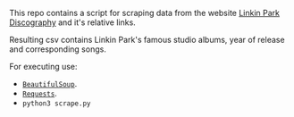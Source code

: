 This repo contains a script for scraping data from the website [Linkin Park Discography](https://www.discogs.com/artist/40029-Linkin-Park) and it's relative links.

Resulting csv contains Linkin Park's famous studio albums, year of release and corresponding songs.

For executing use:

- [`BeautifulSoup`](https://beautiful-soup-4.readthedocs.io/en/latest/).
- [`Requests`](https://docs.python-requests.org/en/master/).
- `python3 scrape.py`
